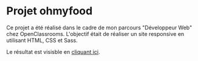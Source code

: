 # Projet ohmyfood

Ce projet a été réalisé dans le cadre de mon parcours "Développeur Web" chez OpenClassrooms. L'objectif était de réaliser un site responsive en utilisant HTML, CSS et Sass.

Le résultat est visisble en [cliquant ici](https://lmpaul.github.io/ohmyfood/).
